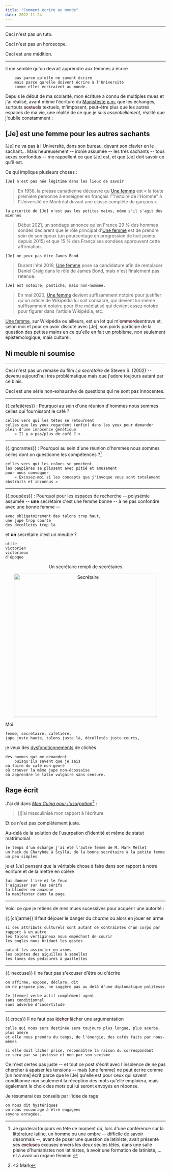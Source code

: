 ```yaml
---
title: "Comment écrire au monde"
date: 2022-11-24
---
```


----

Ceci n'est pas un tuto. 

Ceci n'est pas un horoscope. 

Ceci est une médition.

----

Il me semble qu'on devrait apprendre aux femmes à écrire 

        pas parce qu'elle ne savent écrire
        mais parce qu'elle doivent écrire à l'Université
        comme elles écriraient au monde.

Depuis le début de ma scolarité, mon écriture a connu de multiples mues et j'ai réalisé, avant même l'écriture du [Manisfeste p.m.](https://blank.blue/meditions/manifeste-des-petites-mains/) que les échanges, surtouts <strike style='color:rgb(196, 43, 94);'><span style='color:black'>sextuels</span></strike> textuels, m'imposent, peut-être plus que les autres espaces de ma vie, une réalité de ce que je suis *essentiellement*, réalité que j'oublie constamment : 

## [Je] est une femme pour les autres sachants

[Je] ne va pas à l'Université, dans son bureau, devant son clavier en le sachant... Mais heureusement -- ironie assumée -- les très sachants -- tous sexes confondus -- me rappellent ce que [Je] est, et que [Je] doit savoir ce qu'il est. 

Ce qui implique plusieurs choses :

    [Je] n'est pas née légitime dans les lieux de savoir

> En 1958, la presse canadienne découvre qu'[Une femme](https://fr.wikipedia.org/wiki/Wikip%C3%A9dia:Pastiches/Une_femme#cite_note-6) est « la toute première personne à enseigner en français l'"histoire de l'Homme" à l'Université de Montréal devant une classe complète de garçons ».   

    la priorité de [Je] n'est pas les petites mains, même s'il s'agit des miennes

> Début 2021, un sondage annonce qu'en France 29 % des hommes sondés déclarent que le rôle principal d'[Une femme](https://fr.wikipedia.org/wiki/Wikip%C3%A9dia:Pastiches/Une_femme#cite_note-6) est de prendre soin de son époux (un pourcentage en progression de huit points depuis 2015) et que 15 % des Françaises sondées approuvent cette affirmation. 

    [Je] ne peux pas être James Bond

> Durant l'été 2019, [Une femme](https://fr.wikipedia.org/wiki/Wikip%C3%A9dia:Pastiches/Une_femme#cite_note-6) pose sa candidature afin de remplacer Daniel Craig dans le rôle de James Bond, mais n'est finalement pas retenue. 

    [Je] est notoire, pastiche, mais non-nommée.

> En mai 2020, [Une femme](https://fr.wikipedia.org/wiki/Wikip%C3%A9dia:Pastiches/Une_femme#cite_note-6) devient suffisamment notoire pour justifier qu'un article de Wikipédia lui soit consacré, qui devient lui-même suffisamment notoire pour être médiatisé qui devient assez notoire pour figurer dans l'article Wikipédia, etc. 

[Une femme](https://fr.wikipedia.org/wiki/Wikip%C3%A9dia:Pastiches/Une_femme#cite_note-6), sur Wikipédia ou ailleurs, est un lot qui m'<strike style='color:rgb(196, 43, 94);'><span style='color:black'>emmerde</span></strike>entrave et, selon moi et pour en avoir discuté avec [Je], son poids participe de la question des petites mains en ce qu'elle en fait un problème, non seulement épistémologique, mais culturel. 

## Ni meuble ni soumise

---

Ceci n'est pas un remake du film *La secrétaire* de Steven S. (2002) -- devenu aujourd'hui très problématique mais que j'adore toujours autant par ce biais. 

Ceci est une série non-exhaustive de questions qui ne sont pas innocentes.

---

{{.cafetières}} : Pourquoi au sein d'une réunion d'hommes nous sommes celles qui fournissont le café ? 


    celles vers qui les têtes se retournent 
    celles que les yeux regardent (enfin) dans les yeux pour demander
    plein d'une innocence génétique 
        « Il y a pas/plus de café ? »

---

{{.ignorantes}} : Pourquoi au sein d'une réunion d'hommes nous sommes celles dont on questionne les compétences ?[^2] 

    celles vers qui les crânes se penchent 
    les paupières se plissent avec pitié et amusement
    pour nous convoquer
        « Excusez-moi si les concepts que j'invoque vous sont totalement abstraits et inconnus »

---

[^2]: Je garderai toujours en tête ce moment où, lors d'une conférence sur la littérature latine, un homme ou une ombre -- difficile de savoir désormais --, avant de poser une question de latiniste, avait présenté ses <strike style='color:rgb(196, 43, 94);'><span style='color:black'>excluses</span></strike> excuses envers les deux seules têtes, dans une salle pleine d'humanistes non latinistes, à avoir une formation de latiniste, ... et à avoir un organe féminin.

{{.poupées}} : Pourquoi pour les espaces de recherche -- polysémie assumée -- **une** secrétaire c'est une femme bonne -- à ne pas confondre avec une bonne femme -- 

    avec obligatoirement des talons trop haut, 
    une jupe trop courte 
    des décolletés trop là  

et **un** secrétaire c'est un meuble ?

    utile
    victorien
    victorieux
    d'époque 

<div align="center">
<p>Un secrétaire rempli de secrétaires</p>
<img alt="Secrétaire" src="/images/secretaire.png" style="width:450px">
</div>


Moi 

    femme, secrétaire, cafetière, 
    jupe juste haute, talons juste là, décolletés juste courts, 
    
je veux des <a href="https://blank.blue/fabrique/cohue-dans-le-code/">dysfonctionnements</a> de clichés 

    des hommes qui me demandent
        puisqu'ils savent que je sais
    où faire du café non-genré
    où trouver la même jupe non-écossaise
    où apprendre le latin vulgaire sans censure.

## Rage écrit

J'ai dit dans [*Mea Culpa pour l'usurpation*](https://blank.blue/meditions/mea-culpa-pour-lusurpation/)[^1] :

[^1]: <3 Mark

>[j]’ai masculinisé mon rapport à l’écriture

Et ce n'est pas complètement juste. 

Au-delà de la solution de l'usurpation d'identité et même de statut matrimonial 

    le temps d'un échange j'ai été l'autre femme de M. Mark Mellet
    un hack de Charybde à Scylla, de la bonne secrétaire à la petite femme un peu simples

je et [Je] pensent que la véritable chose à faire dans son rapport à notre écriture et de la mettre en colère

    lui donner l'ire et le feux
    l'aiguiser sur les sérifs
    la blinder en amazone
    la manifester dans la page.

---

Voici ce que je retiens de mes mues sucessives pour acquérir une autorité : 

{{.[ch]arme}} Il faut déjouer le danger du *charme* ou alors en jouer en arme

    si ces attributs culturels sont autant de contraintes d'un corps par rapport à un autre
    les talons vertigineux nous empêchant de courir
    les ongles nous bridant les gestes
    
    autant les assimiler en armes 
    les pointes des aiguilles à semelles
    les lames des pédicures à paillettes

---

{{.inexcuse}} Il ne faut pas s'excuser d'être ou d'écrire

    on affirme, expose, déclare, dit
    on ne propose pas, ne suggère pas au delà d'une diplomatique politesse

    Je [femme] verbe actif complément agent 
    sans conditionnel
    sans adverbe d'incertitude

---

{{.crocs}} Il ne faut pas <strike style='color:rgb(196, 43, 94);'><span style='color:black'>lécher</span></strike> lâcher une argumentation 

    celle qui nous sera destinée sera toujours plus longue, plus acerbe, plus amère
    et elle nous prendra du temps, de l'énergie, des cafés faits par nous-mêmes
    
    si elle doit lâcher prise, reconnaître la raison du correspondant
    ce sera par sa justesse et non par son sexisme

Ce n'est certes pas juste -- et tout ce post s'écrit avec l'insolence de ne pas chercher à apaiser les tensions -- mais [une femme] ne peut écrire comme [un homme] écrit parce que le [Je] qu'elle est pour ceux qui savent conditionne non seulement la réception des mots qu'elle emploiera, mais également le choix des mots qui lui seront envoyés en réponse. 

Je résumerai ces conseils par l'idée de rage

    on nous dit hystériques
    on nous encourage à être engagées
    soyons enragées.

